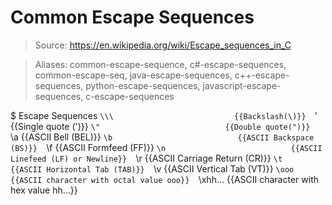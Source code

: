 # Common Escape Sequences

> Source: https://en.wikipedia.org/wiki/Escape_sequences_in_C

> Aliases: common-escape-sequence, c#-escape-sequences, common-escape-seq, java-escape-sequences, c++-escape-sequences, python-escape-sequences, javascript-escape-sequences, c-escape-sequences

$ Escape Sequences
    `\\\                           {{Backslash(\)}} 
    `\'                            {{Single quote (')}} 
    `\"                            {{Double quote(")}} 
    `\a                            {{ASCII Bell (BEL)}} 
    `\b                            {{ASCII Backspace (BS)}} 
    `\f                            {{ASCII Formfeed (FF)}} 
    `\n                            {{ASCII Linefeed (LF) or Newline}} 
    `\r                            {{ASCII Carriage Return (CR)}} 
    `\t                            {{ASCII Horizontal Tab (TAB)}} 
    `\v                            {{ASCII Vertical Tab (VT)}} 
    `\ooo                          {{ASCII character with octal value ooo}} 
    `\xhh...                       {{ASCII character with hex value hh...}} 


